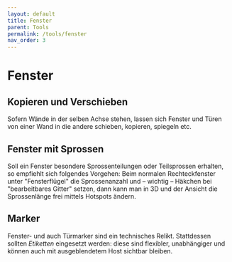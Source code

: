 ```yaml
---
layout: default
title: Fenster
parent: Tools
permalink: /tools/fenster
nav_order: 3
---
```

# Fenster

## Kopieren und Verschieben
Sofern Wände in der selben Achse stehen, lassen sich Fenster und Türen von einer Wand in die andere schieben, kopieren, spiegeln etc.


## Fenster mit Sprossen
Soll ein Fenster besondere Sprossenteilungen oder Teilsprossen erhalten, so empfiehlt sich folgendes Vorgehen: Beim normalen Rechteckfenster unter "Fensterflügel" die Sprossenanzahl und – wichtig – Häkchen bei "bearbeitbares Gitter" setzen, dann kann man in 3D und der Ansicht die Sprossenlänge frei mittels Hotspots ändern.


## Marker
Fenster- und auch Türmarker sind ein technisches Relikt. Stattdessen sollten _Etiketten_ eingesetzt werden: diese sind flexibler, unabhängiger und können auch mit ausgeblendetem Host sichtbar bleiben.
